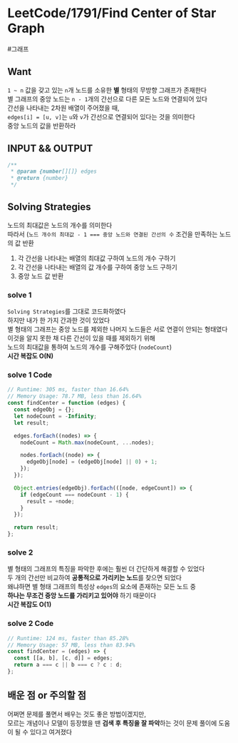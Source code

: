 # LeetCode/1791/Find Center of Star Graph

#그래프

## Want

`1 ~ n` 값을 갖고 있는 `n`개 노드를 소유한 **별** 형태의 무방향 그래프가 존재한다  
별 그래프의 중앙 노드는 `n - 1`개의 간선으로 다른 모든 노드와 연결되어 있다  
간선을 나타내는 2차원 배열이 주어졌을 때,  
`edges[i] = [u, v]`는 `u`와 `v`가 간선으로 연결되어 있다는 것을 의미한다  
중앙 노드의 값을 반환하라

## INPUT && OUTPUT

```js
/**
 * @param {number[][]} edges
 * @return {number}
 */
```

## Solving Strategies

노드의 최대값은 노드의 개수를 의미한다  
따라서 (`노드 개수의 최대값 - 1 === 중앙 노드와 연결된 간선의 수` 조건을 만족하는 노드의 값 반환

1. 각 간선을 나타내는 배열의 최대값 구하여 노드의 개수 구하기
2. 각 간선을 나타내는 배열의 값 개수를 구하여 중앙 노드 구하기
3. 중앙 노드 값 반환

### solve 1

`Solving Strategies`를 그대로 코드화하였다  
하지만 내가 한 가지 간과한 것이 있었다  
별 형태의 그래프는 중앙 노드를 제외한 나머지 노드들은 서로 연결이 안되는 형태였다  
이것을 알지 못한 채 다른 간선이 있을 때를 제외하기 위해  
노드의 최대값을 통하여 노드의 개수를 구해주었다 (`nodeCount`)  
**시간 복잡도 O(N)**

### solve 1 Code

```js
// Runtime: 305 ms, faster than 16.64%
// Memory Usage: 78.7 MB, less than 16.64%
const findCenter = function (edges) {
  const edgeObj = {};
  let nodeCount = -Infinity;
  let result;

  edges.forEach((nodes) => {
    nodeCount = Math.max(nodeCount, ...nodes);

    nodes.forEach((node) => {
      edgeObj[node] = (edgeObj[node] || 0) + 1;
    });
  });

  Object.entries(edgeObj).forEach(([node, edgeCount]) => {
    if (edgeCount === nodeCount - 1) {
      result = +node;
    }
  });

  return result;
};
```

### solve 2

별 형태의 그래프의 특징을 파악한 후에는 훨씬 더 간단하게 해결할 수 있었다  
두 개의 간선만 비교하여 **공통적으로 가리키는 노드**를 찾으면 되었다  
왜냐하면 별 형태 그래프의 특성상 `edges`의 요소에 존재하는 모든 노드 중  
**하나는 무조건 중앙 노드를 가리키고 있어야** 하기 때문이다  
**시간 복잡도 O(1)**

### solve 2 Code

```js
// Runtime: 124 ms, faster than 85.28%
// Memory Usage: 57 MB, less than 83.94%
const findCenter = (edges) => {
  const [[a, b], [c, d]] = edges;
  return a === c || b === c ? c : d;
};
```

## 배운 점 or 주의할 점

어쩌면 문제를 풀면서 배우는 것도 좋은 방법이겠지만,  
모르는 개념이나 모델이 등장했을 땐 **검색 후 특징을 잘 파악**하는 것이 문제 풀이에 도움이 될 수 있다고 여겨졌다
